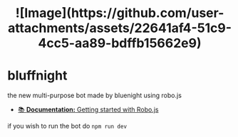 ﻿<h1 align="center">
![Image](https://github.com/user-attachments/assets/22641af4-51c9-4cc5-aa89-bdffb15662e9)

# bluffnight

the new multi-purpose bot made by bluenight using robo.js

- [📚 **Documentation:** Getting started with Robo.js](https://robojs.dev/discord-bots)

if you wish to run the bot do `npm run dev`

